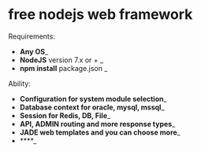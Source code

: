 # free nodejs web framework

Requirements: 
- **Any OS**_
- **NodeJS** version 7.x or + _
- **npm install** package.json _

Ability: 
- **Configuration for system module selection**_
- **Database context for oracle, mysql, mssql**_
- **Session for Redis, DB, File**_
- **API, ADMIN routing and more response types**_
- **JADE web templates and you can choose more**_
- ****_
